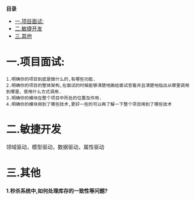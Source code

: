 <!-- START doctoc generated TOC please keep comment here to allow auto update -->
<!-- DON'T EDIT THIS SECTION, INSTEAD RE-RUN doctoc TO UPDATE -->
**目录**

- [一.项目面试:](#%E4%B8%80%E9%A1%B9%E7%9B%AE%E9%9D%A2%E8%AF%95)
- [二.敏捷开发](#%E4%BA%8C%E6%95%8F%E6%8D%B7%E5%BC%80%E5%8F%91)
- [三.其他](#%E4%B8%89%E5%85%B6%E4%BB%96)

<!-- END doctoc generated TOC please keep comment here to allow auto update -->

# 一.项目面试:
    1.明确你的项目到底是做什么的,有哪些功能.
    2.明确你的项目的整体架构,在面试的时候能够清楚地画给面试官看并且清楚地指出从哪里调用到哪里、使用什么方式调用.
    3.明确你的模块在整个项目中所处的位置及作用.
    4.明确你的模块用到了哪些技术,更好一些的可以再了解一下整个项目用到了哪些技术

# 二.敏捷开发
领域驱动，模型驱动，数据驱动，属性驱动


# 三.其他
#### 1.秒杀系统中,如何处理库存的一致性等问题?














